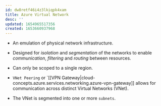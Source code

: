 ```yaml
---
id: dw8retf46i4z3lkiqpk4xam
title: Azure Virtual Network
desc: ''
updated: 1654965517356
created: 1653660937968
---
```


* An emulation of physical network infrastructure.

*  Designed for *isolation* and *segmentation* of the networks to enable *communication*, *filtering* and *routing* between resources.

* Can only be scoped to a single region.

* `VNet Peering` or `[[VPN Gateway|cloud-concepts.azure.services.networking.azure-vpn-gateway]] allows for communication across distinct Virtual Networks (VNet).

* The VNet is segmented into one or more `subnets`.
 
